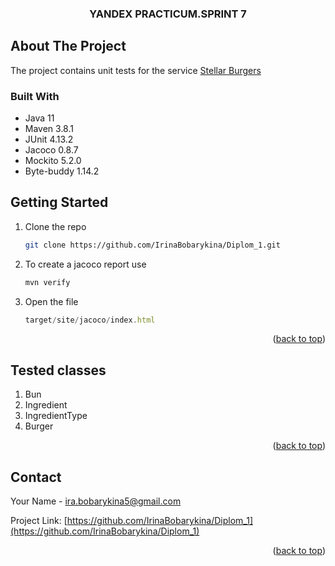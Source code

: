 <h3 align="center">YANDEX PRACTICUM.SPRINT 7</h3>

<!-- ABOUT THE PROJECT -->
## About The Project

The project contains unit tests for the service [Stellar Burgers](https://stellarburgers.nomoreparties.site/)
### Built With

* Java 11
* Maven 3.8.1
* JUnit 4.13.2
* Jacoco 0.8.7
* Mockito 5.2.0
* Byte-buddy 1.14.2


<!-- GETTING STARTED -->
## Getting Started

1. Clone the repo
   ```sh
   git clone https://github.com/IrinaBobarykina/Diplom_1.git
   ```
2. To create a jacoco report use
   ```js
   mvn verify
   ```
3. Open the file
    ```js
   target/site/jacoco/index.html
    ``` 
<p align="right">(<a href="#readme-top">back to top</a>)</p>


<!-- APIs -->
## Tested classes

1. Bun
2. Ingredient
3. IngredientType
3. Burger

<p align="right">(<a href="#readme-top">back to top</a>)</p>


<!-- CONTACT -->
## Contact

Your Name -  ira.bobarykina5@gmail.com

Project Link: [https://github.com/IrinaBobarykina/Diplom_1](https://github.com/IrinaBobarykina/Diplom_1)

<p align="right">(<a href="#readme-top">back to top</a>)</p>